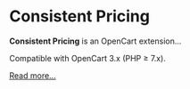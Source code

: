 # Consistent Pricing

**Consistent Pricing** is an OpenCart extension...

Compatible with OpenCart 3.x (PHP ≥ 7.x).

[Read more...](./module)

